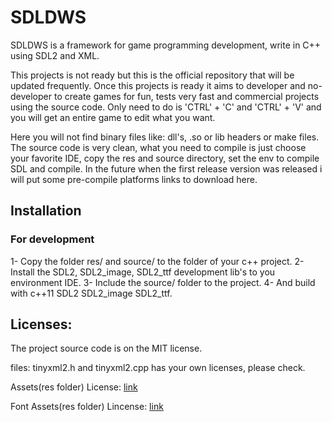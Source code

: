 # SDLDWS

SDLDWS is a framework for game programming development, write in C++ using SDL2 and XML.

This projects is not ready but this is the official repository that will be updated 
frequently. Once this projects is ready it aims to developer and no-developer to create games
for fun, tests very fast and commercial projects using the source code. 
Only need to do is 'CTRL' + 'C' and 'CTRL' + 'V' and you will 
get an entire game to edit what you want.

Here you will not find binary files like: dll's, .so or lib headers or make files. The source code 
is very clean, what you need to compile is just choose your favorite IDE, copy the res and source 
directory, set the env to compile SDL and compile. In the future when the first release version 
was released i will put some pre-compile platforms links to download here.

## Installation
### For development

1- Copy the folder res/ and source/ to the folder of your c++ project.
2- Install the SDL2, SDL2_image, SDL2_ttf development lib's to you environment IDE.
3- Include the source/ folder to the project.
4- And build with c++11 SDL2 SDL2_image SDL2_ttf.

## Licenses:

The project source code is on the MIT license.

files: tinyxml2.h and tinyxml2.cpp has your own licenses, please check.

Assets(res folder) License: [link](https://github.com/Gundam7463/SDLDWS/blob/master/res/LICENSE)

Font Assets(res folder) Lincense: [link](https://github.com/Gundam7463/SDLDWS/blob/master/res/font/OFL.txt)


